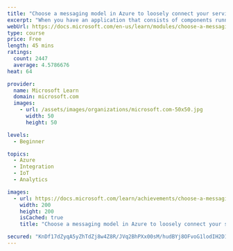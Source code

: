 ```yaml
---
title: "Choose a messaging model in Azure to loosely connect your services"
excerpt: "When you have an application that consists of components running on different computers, servers, and mobile devices, reliable communications between those components can be difficult and unreliable. Azure provides several technologies that you can use to communicate more reliably, including Storage queues, Event Hubs, Event Grid, and Service Bus. This module shows you how to choose the best technology for your communication task."
webUrl: https://docs.microsoft.com/en-us/learn/modules/choose-a-messaging-model-in-azure-to-connect-your-services/
type: course
price: Free
length: 45 mins
ratings:
  count: 2447
  average: 4.5786676
heat: 64

provider:
  name: Microsoft Learn
  domain: microsoft.com
  images:
    - url: /assets/images/organizations/microsoft.com-50x50.jpg
      width: 50
      height: 50

levels:
  - Beginner

topics:
  - Azure
  - Integration
  - IoT
  - Analytics

images:
  - url: https://docs.microsoft.com/learn/achievements/choose-a-messaging-model-in-azure-to-connect-your-services-social.png
    width: 200
    height: 200
    isCached: true
    title: "Choose a messaging model in Azure to loosely connect your services"

secured: "KnDf17dZyqA5yZhTdZj8w4Z8R/JVq2BhPXx00sM/hudBYj8OFvoG1lodIH2D1QZqz40O4nd8qDsSGYTnsGLpTA+XfjQyJeXitCyyURv6/kz9oQT+V0RF/iAvVNHCg0LYdF9yHhPw1rNOYE4DJLnx4Rp3HbUkSazZk9HekGJjkrJBMM82HoqHOyUECtUwxkoEHACGzwuKwbRPu9If8JCG6bKRyNuX1Q0O5ZHr7Zk1J2J12MUhhi6BeT6KV/HpRt+GHyeutwDg3TU72R14m/GRKkFPCh5gMSo0CyjkG2iRGC2wtZ6t3r+Xm77EdCZBd96tTj0Setq5EGMjZf3tUoL4QR2cvU8Ayw65LKO70d6V8l4ewlTBB1Lju4sR2W/201u5kQfgFb9uvhAswq6BqUo2nA==;Enrli5pjdJbCWXH/TGZbuw=="
---
```


